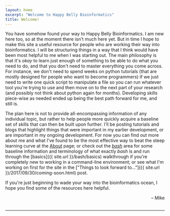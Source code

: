 ```yaml
---
layout: home
excerpt: "Welcome to Happy Belly Bioinformatics"
title: Welcome!
---
```

You have somehow found your way to Happy Belly Bioinformatics. I am new here too, so at the moment there isn't much here yet. But in time I hope to make this site a useful resource for people who are working their way into bioinformatics. I will be structuring things in a way that I think would have been most helpful to me when I was starting out. The main philosophy is that it's *okay* to learn just enough of something to be able to do what you need to do, and that you don't need to master everything you come across. For instance, we don't need to spend weeks on python tutorials (that are mostly designed for people who want to become programmers) if we just need to write one quick script to manipulate a file so you can run whatever tool you're trying to use and then move on to the next part of your research (and possibly not think about python again for months). Developing skills piece-wise as needed ended up being the best path forward for me, and still is.  

The plan here is not to provide all-encompassing information of any individual topic, but rather to help people more quickly acquire a baseline set of skills that can then be built upon further. I'll be posting tutorials and blogs that highlight things that were important in my earlier development, or are important in my ongoing development. For now you can find out more about me and what I've found to be the most effective way to beat the steep learning curve at the <a href="{{ site.url }}/about/">About</a> page; or check out the <a href="{{ site.url }}/bash/"><i>bash</i></a> area for some baseline information and terminology of what exactly <i>bash</i> is and run through the [basics]({{ site.url }}/bash/basics) walkthrough if you're completely new to working in a command-line environment; or see what I'm working on first for the site in the ["Things to look forward to..."]({{ site.url }}/2017/09/30/coming-soon.html) post.

If you're just beginning to wade your way into the bioinformatics ocean, I hope you find some of the resources here helpful. 
<div align="right">– Mike</div>
<br>

--- 
<br>



